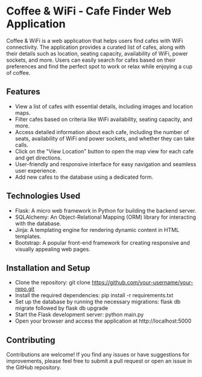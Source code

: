# Coffee & WiFi - Cafe Finder Web Application
Coffee & WiFi is a web application that helps users find cafes with WiFi connectivity. The application provides a curated list of cafes, along with their details such as location, seating capacity, availability of WiFi, power sockets, and more. Users can easily search for cafes based on their preferences and find the perfect spot to work or relax while enjoying a cup of coffee.

## Features
- View a list of cafes with essential details, including images and location maps.
- Filter cafes based on criteria like WiFi availability, seating capacity, and more.
- Access detailed information about each cafe, including the number of seats, availability of WiFi and power sockets, and whether they can take calls.
- Click on the "View Location" button to open the map view for each cafe and get directions.
- User-friendly and responsive interface for easy navigation and seamless user experience.
- Add new cafes to the database using a dedicated form.
## Technologies Used
- Flask: A micro web framework in Python for building the backend server.
- SQLAlchemy: An Object-Relational Mapping (ORM) library for interacting with the database.
- Jinja: A templating engine for rendering dynamic content in HTML templates.
- Bootstrap: A popular front-end framework for creating responsive and visually appealing web pages.
## Installation and Setup
- Clone the repository: git clone https://github.com/your-username/your-repo.git
- Install the required dependencies: pip install -r requirements.txt
- Set up the database by running the necessary migrations: flask db migrate followed by flask db upgrade
- Start the Flask development server: python main.py
- Open your browser and access the application at http://localhost:5000
## Contributing
Contributions are welcome! If you find any issues or have suggestions for improvements, please feel free to submit a pull request or open an issue in the GitHub repository.


